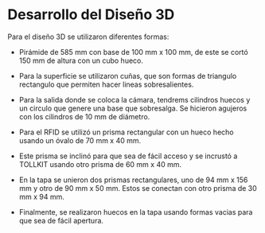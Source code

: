 <h1>Desarrollo del Diseño 3D </h1>

Para el diseño 3D se utilizaron diferentes formas:

* Pirámide de 585 mm con base de 100 mm x 100 mm, de este se cortó 150 mm de altura con un cubo hueco.

* Para la superficie se utilizaron cuñas, que son formas de triangulo rectangulo que permiten hacer lineas sobresalientes.

* Para la salida donde se coloca la cámara, tendrems cilindros huecos y un circulo que genere una base que sobresalga. Se hicieron agujeros con los cilindros de 10 mm de diámetro.

* Para el RFID se utilizó un prisma rectangular con un hueco hecho usando un óvalo de 70 mm x 40 mm.

* Este prisma se inclinó para que sea de fácil acceso y se incrustó a TOLLKIT usando otro prisma de 60 mm x 40 mm.

* En la tapa se unieron dos prismas rectangulares, uno de 94 mm x 156 mm y otro de 90 mm x 50 mm. Estos se conectan con otro prisma de 30 mm x 94 mm.

* Finalmente, se realizaron huecos en la tapa usando formas vacias para que sea de fácil apertura.
